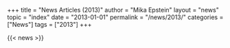 +++
title = "News Articles (2013)"
author = "Mika Epstein"
layout = "news"
topic = "index"
date = "2013-01-01"
permalink = "/news/2013/"
categories = ["News"]
tags = ["2013"]
+++

{{< news >}}